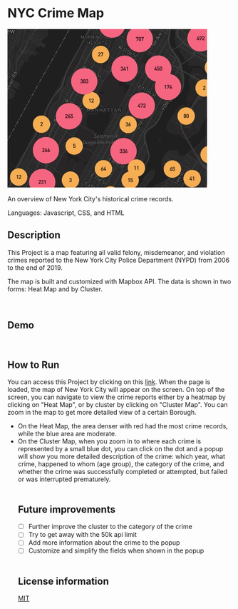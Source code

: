 # NYC Crime Map

<img src="./images/crime-map.jpg">

An overview of New York City's historical crime records.

Languages:  Javascript, CSS, and HTML 
<br>

## Description
This Project is a map featuring all valid felony, misdemeanor, and violation crimes reported to the New York City Police Department (NYPD) from 2006 to the end of 2019. 

The map is built and customized with Mapbox API. The data is shown in two forms: Heat Map and by Cluster. 

<br>

## Demo


<br>

## How to Run
You can access this Project by clicking on this <a href="https://hujianni.github.io/Crime-Map/" target="_blank">link</a>. 
When the page is loaded, the map of New York City will appear on the screen. On top of the screen, you can navigate to view the crime reports either by a heatmap by clicking on "Heat Map", or by cluster by clicking on "Cluster Map". You can zoom in the map to get more detailed view of a certain Borough.
<ul>
<li>On the Heat Map, the area denser with red had the most crime records, while the blue area are moderate.</li>
<li>On the Cluster Map, when you zoom in to where each crime is represented by a small blue dot, you can click on the dot and a popup will show you more detailed description of the crime: which year, what crime, happened to whom (age group), the category of the crime, and whether the crime was successfully completed or attempted, but failed or was interrupted prematurely.</li>

<br>

## Future improvements
- [ ] Further improve the cluster to the category of the crime
- [ ] Try to get away with the 50k api limit
- [ ] Add more information about the crime to the popup
- [ ] Customize and simplify the fields when shown in the popup
<br>

## License information
<a href="https://choosealicense.com/licenses/mit/" target="_blank">MIT</a>
